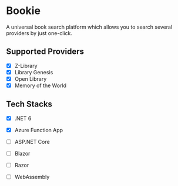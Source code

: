 # Bookie

A universal book search platform which allows you to search several providers by just one-click.

## Supported Providers

- [x] Z-Library
- [x] Library Genesis
- [x] Open Library
- [x] Memory of the World

## Tech Stacks

- [x] .NET 6
- [x] Azure Function App
- [ ] ASP.NET Core
- [ ] Blazor
- [ ] Razor
- [ ] WebAssembly

